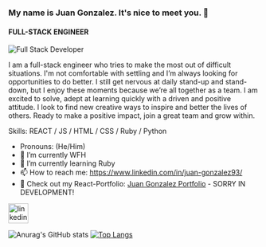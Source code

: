 ### My name is Juan Gonzalez. It's nice to meet you. 🤝
#### FULL-STACK ENGINEER
![Full Stack Developer](https://email.uplers.com/blog/wp-content/uploads/2020/07/GIF-blog.gif)

I am a full-stack engineer who tries to make the most out of difficult situations. I'm not comfortable with settling and I’m always looking for opportunities to do better. I still get nervous at daily stand-up and stand-down, but I enjoy these moments because we’re all together as a team. I am excited to solve, adept at learning quickly with a driven and positive attitude. I look to find new creative ways to inspire and better the lives of others.
Ready to make a positive impact, join a great team and grow within.


Skills: REACT / JS / HTML / CSS / Ruby / Python

-    Pronouns: (He/Him) 
- 🔭 I’m currently WFH
- 🌱 I’m currently learning Ruby
- 📫 How to reach me: https://www.linkedin.com/in/juan-gonzalez93/ 
- 👀 Check out my React-Portfolio: [Juan Gonzalez Portfolio](https://juangonzalez.page) - SORRY IN DEVELOPMENT!

[<img src='https://cdn.jsdelivr.net/npm/simple-icons@3.0.1/icons/linkedin.svg' alt='linkedin' height='40'>](https://www.linkedin.com/in/juan-gonzalez93//)  




![Anurag's GitHub stats](https://github-readme-stats.vercel.app/api?username=Gonzalez32&show_icons=true&theme=cobalt)
[![Top Langs](https://github-readme-stats.vercel.app/api/top-langs/?username=Gonzalez32&layout=compact)](https://github.com/anuraghazra/github-readme-stats)




<!--
**Gonzalez32/Gonzalez32** is a ✨ _special_ ✨ repository because its `README.md` (this file) appears on your GitHub profile.

Here are some ideas to get you started:

- 🔭 I’m currently working on ...
- 🌱 I’m currently learning ...
- 👯 I’m looking to collaborate on ...
- 🤔 I’m looking for help with ...
- 💬 Ask me about ...
- 📫 How to reach me: ...
- 😄 Pronouns: ...
- ⚡ Fun fact: ...
-->

